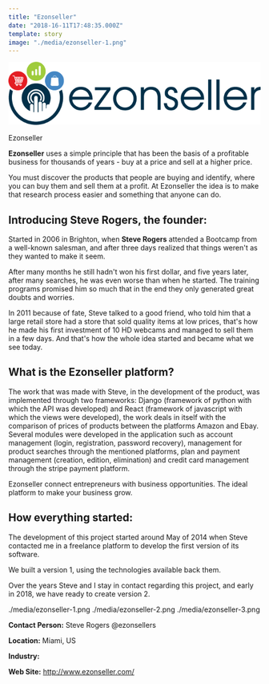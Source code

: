 ```yaml
---
title: "Ezonseller"
date: "2018-16-11T17:48:35.000Z"
template: story
image: "./media/ezonseller-1.png"
---
```


![Cesar Lang](./media/ezonseller-logo.png)

<title-2 align="centered">Ezonseller</title-2>

**Ezonseller** uses a simple principle that has been the basis of a profitable business for thousands of years - buy at a price and sell
at a higher price.

You must discover the products that people are buying and identify, where you can buy them and sell them at a profit. At Ezonseller the
idea is to make that research process easier and something that anyone can do.

## Introducing Steve Rogers, the founder:

Started in 2006 in Brighton, when **Steve Rogers** attended a Bootcamp from a well-known salesman, and after three days realized that
things weren't as they wanted to make it seem.

After many months he still hadn't won his first dollar, and five years later, after many searches, he was even worse than when he started.
The training programs promised him so much that in the end they only generated great doubts and worries.

In 2011 because of fate, Steve talked to a good friend, who told him that a large retail store had a store that sold quality items at low
prices, that's how he made his first investment of 10 HD webcams and managed to sell them in a few days. And that's how the whole idea
started and became what we see today.

## What is the Ezonseller platform?

The work that was made with Steve, in the development of the product, was implemented through two frameworks: Django (framework of python
with which the API was developed) and React (framework of javascript with which the views were developed), the work deals in itself with
the comparison of prices of products between the platforms Amazon and Ebay. Several modules were developed in the application such as
account management (login, registration, password recovery), management for product searches through the mentioned platforms, plan and
payment management (creation, edition, elimination) and credit card management through the stripe payment platform.

<block-quote>Ezonseller connect entrepreneurs with business opportunities. The ideal platform to make your business grow.</block-quote>

## How everything started:

The development of this project started around May of 2014 when Steve contacted me in a freelance platform to develop the first version
of its software.

We built a version 1, using the technologies available back them.

Over the years Steve and I stay in contact regarding this project, and early in 2018, we have ready to create version 2.

<carousel folder='media'>
./media/ezonseller-1.png
./media/ezonseller-2.png
./media/ezonseller-3.png
</carousel>

**Contact Person:** Steve Rogers @ezonsellers

**Location:** Miami, US

**Industry:** 

**Web Site:** http://www.ezonseller.com/



